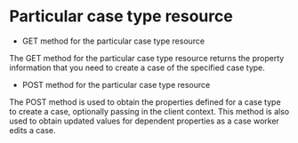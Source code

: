 # Particular case type resource

- GET method for the particular case type resource

The GET method for the particular case type resource returns the property information that you need to create a case of the specified case type.
- POST method for the particular case type resource

The POST method is used to obtain the properties defined for a case type to create a case, optionally passing in the client context. This method is also used to obtain updated values for dependent properties as a case worker edits a case.